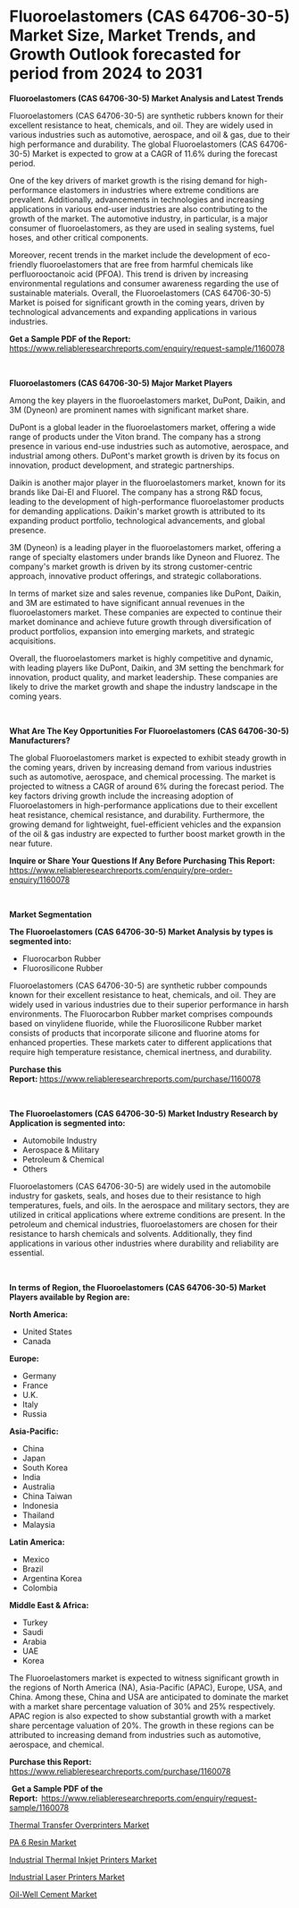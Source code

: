 <p><h1>Fluoroelastomers (CAS 64706-30-5) Market Size, Market Trends, and Growth Outlook forecasted for period from 2024 to 2031</h1></p><p><strong>Fluoroelastomers (CAS 64706-30-5) Market Analysis and Latest Trends</strong></p>
<p><p>Fluoroelastomers (CAS 64706-30-5) are synthetic rubbers known for their excellent resistance to heat, chemicals, and oil. They are widely used in various industries such as automotive, aerospace, and oil & gas, due to their high performance and durability. The global Fluoroelastomers (CAS 64706-30-5) Market is expected to grow at a CAGR of 11.6% during the forecast period.</p><p>One of the key drivers of market growth is the rising demand for high-performance elastomers in industries where extreme conditions are prevalent. Additionally, advancements in technologies and increasing applications in various end-user industries are also contributing to the growth of the market. The automotive industry, in particular, is a major consumer of fluoroelastomers, as they are used in sealing systems, fuel hoses, and other critical components.</p><p>Moreover, recent trends in the market include the development of eco-friendly fluoroelastomers that are free from harmful chemicals like perfluorooctanoic acid (PFOA). This trend is driven by increasing environmental regulations and consumer awareness regarding the use of sustainable materials. Overall, the Fluoroelastomers (CAS 64706-30-5) Market is poised for significant growth in the coming years, driven by technological advancements and expanding applications in various industries.</p></p>
<p><strong>Get a Sample PDF of the Report:&nbsp;</strong> <a href="https://www.reliableresearchreports.com/enquiry/request-sample/1160078">https://www.reliableresearchreports.com/enquiry/request-sample/1160078</a></p>
<p>&nbsp;</p>
<p><strong>Fluoroelastomers (CAS 64706-30-5) Major Market Players</strong></p>
<p><p>Among the key players in the fluoroelastomers market, DuPont, Daikin, and 3M (Dyneon) are prominent names with significant market share. </p><p>DuPont is a global leader in the fluoroelastomers market, offering a wide range of products under the Viton brand. The company has a strong presence in various end-use industries such as automotive, aerospace, and industrial among others. DuPont's market growth is driven by its focus on innovation, product development, and strategic partnerships.</p><p>Daikin is another major player in the fluoroelastomers market, known for its brands like Dai-El and Fluorel. The company has a strong R&D focus, leading to the development of high-performance fluoroelastomer products for demanding applications. Daikin's market growth is attributed to its expanding product portfolio, technological advancements, and global presence.</p><p>3M (Dyneon) is a leading player in the fluoroelastomers market, offering a range of specialty elastomers under brands like Dyneon and Fluorez. The company's market growth is driven by its strong customer-centric approach, innovative product offerings, and strategic collaborations.</p><p>In terms of market size and sales revenue, companies like DuPont, Daikin, and 3M are estimated to have significant annual revenues in the fluoroelastomers market. These companies are expected to continue their market dominance and achieve future growth through diversification of product portfolios, expansion into emerging markets, and strategic acquisitions.</p><p>Overall, the fluoroelastomers market is highly competitive and dynamic, with leading players like DuPont, Daikin, and 3M setting the benchmark for innovation, product quality, and market leadership. These companies are likely to drive the market growth and shape the industry landscape in the coming years.</p></p>
<p>&nbsp;</p>
<p><strong>What Are The Key Opportunities For Fluoroelastomers (CAS 64706-30-5) Manufacturers?</strong></p>
<p><p>The global Fluoroelastomers market is expected to exhibit steady growth in the coming years, driven by increasing demand from various industries such as automotive, aerospace, and chemical processing. The market is projected to witness a CAGR of around 6% during the forecast period. The key factors driving growth include the increasing adoption of Fluoroelastomers in high-performance applications due to their excellent heat resistance, chemical resistance, and durability. Furthermore, the growing demand for lightweight, fuel-efficient vehicles and the expansion of the oil & gas industry are expected to further boost market growth in the near future.</p></p>
<p><strong>Inquire or Share Your Questions If Any Before Purchasing This Report:</strong> <a href="https://www.reliableresearchreports.com/enquiry/pre-order-enquiry/1160078">https://www.reliableresearchreports.com/enquiry/pre-order-enquiry/1160078</a></p>
<p>&nbsp;</p>
<p><strong>Market Segmentation</strong></p>
<p><strong>The Fluoroelastomers (CAS 64706-30-5) Market Analysis by types is segmented into:</strong></p>
<p><ul><li>Fluorocarbon Rubber</li><li>Fluorosilicone Rubber</li></ul></p>
<p><p>Fluoroelastomers (CAS 64706-30-5) are synthetic rubber compounds known for their excellent resistance to heat, chemicals, and oil. They are widely used in various industries due to their superior performance in harsh environments. The Fluorocarbon Rubber market comprises compounds based on vinylidene fluoride, while the Fluorosilicone Rubber market consists of products that incorporate silicone and fluorine atoms for enhanced properties. These markets cater to different applications that require high temperature resistance, chemical inertness, and durability.</p></p>
<p><strong>Purchase this Report:&nbsp;</strong><a href="https://www.reliableresearchreports.com/purchase/1160078">https://www.reliableresearchreports.com/purchase/1160078</a></p>
<p>&nbsp;</p>
<p><strong>The Fluoroelastomers (CAS 64706-30-5) Market Industry Research by Application is segmented into:</strong></p>
<p><ul><li>Automobile Industry</li><li>Aerospace & Military</li><li>Petroleum & Chemical</li><li>Others</li></ul></p>
<p><p>Fluoroelastomers (CAS 64706-30-5) are widely used in the automobile industry for gaskets, seals, and hoses due to their resistance to high temperatures, fuels, and oils. In the aerospace and military sectors, they are utilized in critical applications where extreme conditions are present. In the petroleum and chemical industries, fluoroelastomers are chosen for their resistance to harsh chemicals and solvents. Additionally, they find applications in various other industries where durability and reliability are essential.</p></p>
<p>&nbsp;</p>
<p><strong>In terms of Region, the Fluoroelastomers (CAS 64706-30-5) Market Players available by Region are:</strong></p>
<p>
    <p> <strong> North America: </strong>
        <ul>
            <li>United States</li>
            <li>Canada</li>
        </ul>
        </p> 
    <p> <strong> Europe: </strong>
        <ul>
            <li>Germany</li>
            <li>France</li>
            <li>U.K.</li>
            <li>Italy</li>
            <li>Russia</li>
        </ul>
        </p> 
    <p> <strong> Asia-Pacific: </strong>
        <ul>
            <li>China</li>
            <li>Japan</li>
            <li>South Korea</li>
            <li>India</li>
            <li>Australia</li>
            <li>China Taiwan</li>
            <li>Indonesia</li>
            <li>Thailand</li>
            <li>Malaysia</li>
        </ul>
        </p> 
    <p> <strong> Latin America: </strong>
        <ul>
            <li>Mexico</li>
            <li>Brazil</li>
            <li>Argentina Korea</li>
            <li>Colombia</li>
        </ul>
        </p> 
    <p> <strong> Middle East & Africa: </strong>
        <ul>
            <li>Turkey</li>
            <li>Saudi</li>
            <li>Arabia</li>
            <li>UAE</li>
            <li>Korea</li>
        </ul>
    </p>
    </p>
<p><p>The Fluoroelastomers market is expected to witness significant growth in the regions of North America (NA), Asia-Pacific (APAC), Europe, USA, and China. Among these, China and USA are anticipated to dominate the market with a market share percentage valuation of 30% and 25% respectively. APAC region is also expected to show substantial growth with a market share percentage valuation of 20%. The growth in these regions can be attributed to increasing demand from industries such as automotive, aerospace, and chemical.</p></p>
<p><strong>Purchase this Report: </strong><a href="https://www.reliableresearchreports.com/purchase/1160078">https://www.reliableresearchreports.com/purchase/1160078</a></p>
<p>&nbsp;<strong>Get a Sample PDF of the Report:&nbsp;&nbsp;</strong><a href="https://www.reliableresearchreports.com/enquiry/request-sample/1160078">https://www.reliableresearchreports.com/enquiry/request-sample/1160078</a></p>
<p><strong></strong></p>
<p><p><a href="https://medium.com/@madiemurphy1990/thermal-transfer-overprinters-market-comprehensive-assessment-by-type-application-and-geography-634b28fd662d">Thermal Transfer Overprinters Market</a></p><p><a href="https://github.com/khansimonweber1lqujlwoz15d/Market-Research-Report-List-1/blob/main/pa-6-resin-market.md">PA 6 Resin Market</a></p><p><a href="https://medium.com/@madiemurphy1990/decoding-industrial-thermal-inkjet-printers-market-metrics-market-share-trends-and-growth-beb90328888a">Industrial Thermal Inkjet Printers Market</a></p><p><a href="https://medium.com/@madiemurphy1990/analyzing-industrial-laser-printers-market-global-industry-perspective-and-forecast-2024-to-2031-e2f20047630a">Industrial Laser Printers Market</a></p><p><a href="https://github.com/Sherrillcrooksxa8i18ucf2m/Market-Research-Report-List-1/blob/main/oil-well-cement-market.md">Oil-Well Cement Market</a></p></p>